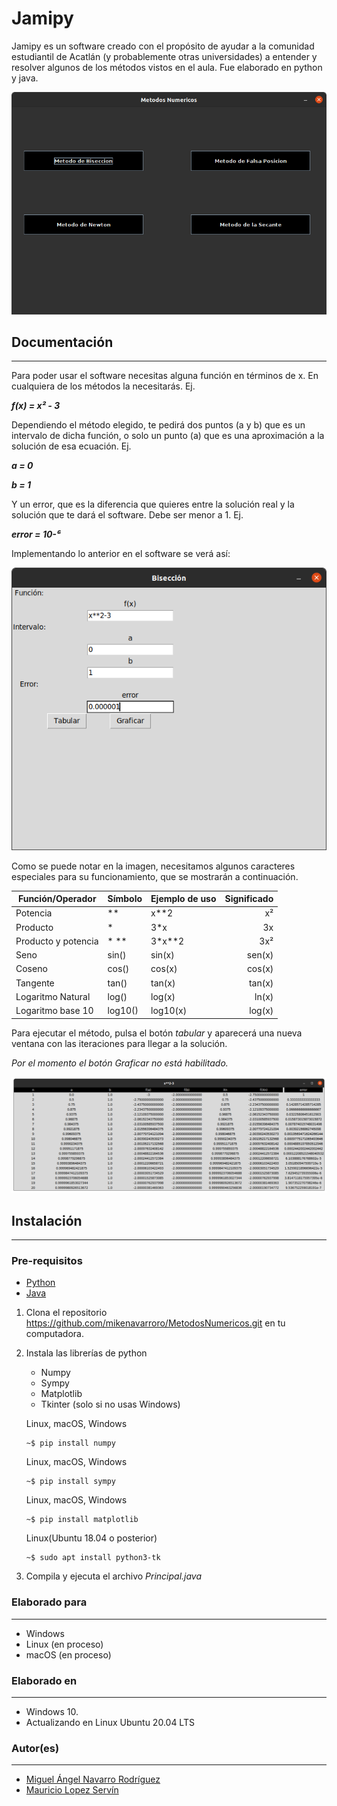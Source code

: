# Jamipy

Jamipy es un software creado con el propósito de ayudar a la comunidad estudiantil de Acatlán (y probablemente otras universidades) a entender y resolver algunos de los métodos vistos en el aula.
Fue elaborado en python y java.

![Jamipy](images/screenshot.png)
## Documentación
---
Para poder usar el software necesitas alguna función en términos de x. En cualquiera de los métodos la necesitarás. Ej. 

***f(x) = x² - 3***

Dependiendo el método elegido, te pedirá dos puntos (a y b)
que es un intervalo de dicha función, o solo un punto (a)
que es una aproximación a la solución de esa ecuación. Ej.

***a = 0***

***b = 1***

Y un error, que es la diferencia que quieres entre la
solución real y la solución que te dará el software.
Debe ser menor a 1. Ej.

***error = 10-⁶***

Implementando lo anterior en el software se verá así:

![Funcion](images/funcion.png)

Como se puede notar en la imagen, necesitamos algunos 
caracteres especiales para su funcionamiento, que se mostrarán a continuación.

| Función/Operador   | Símbolo | Ejemplo de uso | Significado |
|--------------------|---------|----------------|------------:|
|    Potencia        |  **     |   x**2         |     x²      |
|    Producto        |   *     |   3*x          |     3x      |
| Producto y potencia|  * **   |   3*x**2       |     3x²     |
|       Seno         |  sin()  |    sin(x)      |  sen(x)     |
|      Coseno        |  cos()  |    cos(x)      |   cos(x)    |
|     Tangente       |  tan()  |    tan(x)      |   tan(x)    |
| Logaritmo Natural  |  log()  |    log(x)      |   ln(x)     |
| Logaritmo base 10  |  log10()|    log10(x)    |   log(x)    |

Para ejecutar el método, pulsa el botón *tabular* y aparecerá
una nueva ventana con las iteraciones para llegar a la
solución.

*Por el momento el botón Graficar no está habilitado.*

![Resultados](images/resultado.png)


## Instalación
---
### Pre-requisitos
* [Python](python.org)
* [Java](https://www.oracle.com/java/technologies/javase-jdk8-downloads.html)

1. Clona el repositorio https://github.com/mikenavarroro/MetodosNumericos.git en tu computadora.
2. Instala las librerías de python
    * Numpy
    * Sympy
    * Matplotlib
    * Tkinter (solo si no usas Windows)

    Linux, macOS, Windows

     ```
     ~$ pip install numpy
     ```
    Linux, macOS, Windows
     ```
     ~$ pip install sympy
     ```
    Linux, macOS, Windows
     ```
     ~$ pip install matplotlib
     ```
    Linux(Ubuntu 18.04 o posterior)
     ```
     ~$ sudo apt install python3-tk
     ```

3. Compila y ejecuta el archivo *Principal.java*

### Elaborado para
---
* Windows
* Linux (en proceso)
* macOS (en proceso)

### Elaborado en
---
* Windows 10.
* Actualizando en Linux Ubuntu 20.04 LTS

### Autor(es)
---
* [Miguel Ángel Navarro Rodríguez](https://twitter.com/MikeNavarroR)
* [Mauricio Lopez Servín](https://twitter.com/mauIntensivDrip)
